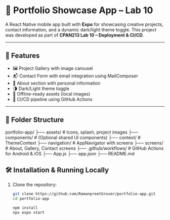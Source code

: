 # 🎨 Portfolio Showcase App – Lab 10

A React Native mobile app built with **Expo** for showcasing creative projects, contact information, and a dynamic dark/light theme toggle. This project was developed as part of **CPAN213 Lab 10 – Deployment & CI/CD**.

---

## 📱 Features

- 🖼️ Project Gallery with image carousel
- 📬 Contact Form with email integration using MailComposer
- 👤 About section with personal information
- 🌗 Dark/Light theme toggle
- 📴 Offline-ready assets (local images)
- 🚀 CI/CD pipeline using GitHub Actions

---

## 📂 Folder Structure

portfolio-app/
├── assets/ # Icons, splash, project images
├── components/ # (Optional shared UI components)
├── context/ # ThemeContext
├── navigation/ # AppNavigator with screens
├── screens/ # About, Gallery, Contact screens
├── .github/workflows/ # GitHub Actions for Android & iOS
├── App.js
├── app.json
├── README.md

## 🛠️ Installation & Running Locally

1. Clone the repository:
   ```bash
   git clone https://github.com/RamanpreetGrover/portfolio-app.git
   cd portfolio-app

   npm install
   npx expo start

